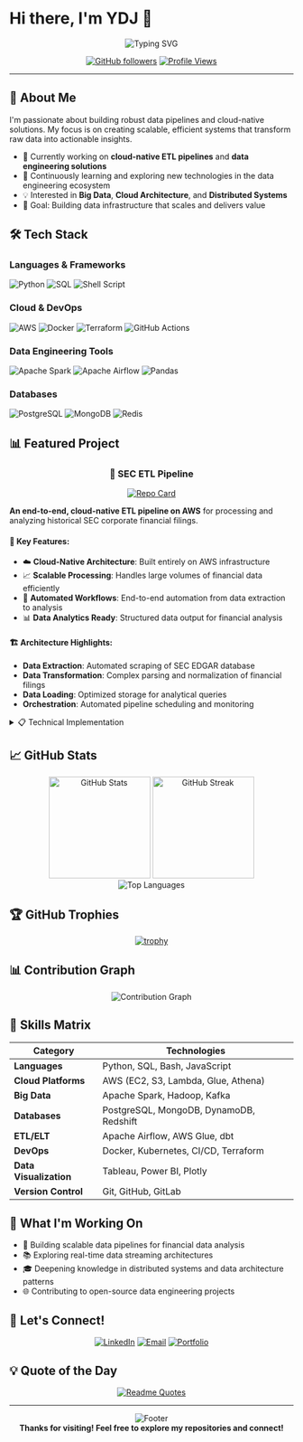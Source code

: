 # Hi there, I'm YDJ 👋

<div align="center">
  <img src="https://readme-typing-svg.demolab.com?font=Fira+Code&weight=600&size=28&duration=3000&pause=1000&color=3B88C3&center=true&vCenter=true&random=false&width=600&lines=Data+Engineer;Cloud+Architecture+Enthusiast;Building+Scalable+Solutions" alt="Typing SVG" />
</div>

<div align="center">
  
  [![GitHub followers](https://img.shields.io/github/followers/YDJ00?label=Follow&style=social)](https://github.com/YDJ00)
  [![Profile Views](https://komarev.com/ghpvc/?username=YDJ00&color=blue&style=flat)](https://github.com/YDJ00)
  
</div>

---

## 🚀 About Me

I'm passionate about building robust data pipelines and cloud-native solutions. My focus is on creating scalable, efficient systems that transform raw data into actionable insights.

- 🔭 Currently working on **cloud-native ETL pipelines** and **data engineering solutions**
- 🌱 Continuously learning and exploring new technologies in the data engineering ecosystem
- 💡 Interested in **Big Data**, **Cloud Architecture**, and **Distributed Systems**
- 🎯 Goal: Building data infrastructure that scales and delivers value

## 🛠️ Tech Stack

### Languages & Frameworks
![Python](https://img.shields.io/badge/Python-3776AB?style=for-the-badge&logo=python&logoColor=white)
![SQL](https://img.shields.io/badge/SQL-4479A1?style=for-the-badge&logo=postgresql&logoColor=white)
![Shell Script](https://img.shields.io/badge/Shell_Script-121011?style=for-the-badge&logo=gnu-bash&logoColor=white)

### Cloud & DevOps
![AWS](https://img.shields.io/badge/AWS-232F3E?style=for-the-badge&logo=amazon-aws&logoColor=white)
![Docker](https://img.shields.io/badge/Docker-2496ED?style=for-the-badge&logo=docker&logoColor=white)
![Terraform](https://img.shields.io/badge/Terraform-7B42BC?style=for-the-badge&logo=terraform&logoColor=white)
![GitHub Actions](https://img.shields.io/badge/GitHub_Actions-2088FF?style=for-the-badge&logo=github-actions&logoColor=white)

### Data Engineering Tools
![Apache Spark](https://img.shields.io/badge/Apache_Spark-E25A1C?style=for-the-badge&logo=apachespark&logoColor=white)
![Apache Airflow](https://img.shields.io/badge/Apache_Airflow-017CEE?style=for-the-badge&logo=apacheairflow&logoColor=white)
![Pandas](https://img.shields.io/badge/Pandas-150458?style=for-the-badge&logo=pandas&logoColor=white)

### Databases
![PostgreSQL](https://img.shields.io/badge/PostgreSQL-316192?style=for-the-badge&logo=postgresql&logoColor=white)
![MongoDB](https://img.shields.io/badge/MongoDB-47A248?style=for-the-badge&logo=mongodb&logoColor=white)
![Redis](https://img.shields.io/badge/Redis-DC382D?style=for-the-badge&logo=redis&logoColor=white)

## 📊 Featured Project

<div align="center">
  
### 🏦 SEC ETL Pipeline
  
[![Repo Card](https://github-readme-stats.vercel.app/api/pin/?username=YDJ00&repo=sec-ETL-pipeline&theme=tokyonight)](https://github.com/YDJ00/sec-ETL-pipeline)

</div>

**An end-to-end, cloud-native ETL pipeline on AWS** for processing and analyzing historical SEC corporate financial filings.

#### 🔧 Key Features:
- ☁️ **Cloud-Native Architecture**: Built entirely on AWS infrastructure
- 📈 **Scalable Processing**: Handles large volumes of financial data efficiently
- 🔄 **Automated Workflows**: End-to-end automation from data extraction to analysis
- 📊 **Data Analytics Ready**: Structured data output for financial analysis

#### 🏗️ Architecture Highlights:
- **Data Extraction**: Automated scraping of SEC EDGAR database
- **Data Transformation**: Complex parsing and normalization of financial filings
- **Data Loading**: Optimized storage for analytical queries
- **Orchestration**: Automated pipeline scheduling and monitoring

<details>
<summary>📋 Technical Implementation</summary>

- AWS Lambda for serverless compute
- S3 for data lake storage
- AWS Glue for ETL jobs
- Amazon Athena for SQL analytics
- CloudWatch for monitoring and logging
- Infrastructure as Code with Terraform

</details>

## 📈 GitHub Stats

<div align="center">
  <img src="https://github-readme-stats.vercel.app/api?username=YDJ00&show_icons=true&theme=tokyonight&hide_border=true&count_private=true" alt="GitHub Stats" height="180"/>
  <img src="https://github-readme-streak-stats.herokuapp.com/?user=YDJ00&theme=tokyonight&hide_border=true" alt="GitHub Streak" height="180"/>
</div>

<div align="center">
  <img src="https://github-readme-stats.vercel.app/api/top-langs/?username=YDJ00&theme=tokyonight&hide_border=true&layout=compact&langs_count=8" alt="Top Languages" />
</div>

## 🏆 GitHub Trophies

<div align="center">
  
[![trophy](https://github-profile-trophy.vercel.app/?username=YDJ00&theme=tokyonight&no-frame=true&row=1&column=7)](https://github.com/ryo-ma/github-profile-trophy)

</div>

## 📊 Contribution Graph

<div align="center">
  <img src="https://github-readme-activity-graph.vercel.app/graph?username=YDJ00&theme=tokyo-night&hide_border=true&area=true" alt="Contribution Graph" />
</div>

## 🌟 Skills Matrix

<div align="center">

| Category | Technologies |
|----------|-------------|
| **Languages** | Python, SQL, Bash, JavaScript |
| **Cloud Platforms** | AWS (EC2, S3, Lambda, Glue, Athena) |
| **Big Data** | Apache Spark, Hadoop, Kafka |
| **Databases** | PostgreSQL, MongoDB, DynamoDB, Redshift |
| **ETL/ELT** | Apache Airflow, AWS Glue, dbt |
| **DevOps** | Docker, Kubernetes, CI/CD, Terraform |
| **Data Visualization** | Tableau, Power BI, Plotly |
| **Version Control** | Git, GitHub, GitLab |

</div>

## 💼 What I'm Working On

- 🔨 Building scalable data pipelines for financial data analysis
- 📚 Exploring real-time data streaming architectures
- 🎓 Deepening knowledge in distributed systems and data architecture patterns
- 🌐 Contributing to open-source data engineering projects

## 🤝 Let's Connect!

<div align="center">
  
[![LinkedIn](https://img.shields.io/badge/LinkedIn-0077B5?style=for-the-badge&logo=linkedin&logoColor=white)](https://www.linkedin.com/in/yourprofile)
[![Email](https://img.shields.io/badge/Email-D14836?style=for-the-badge&logo=gmail&logoColor=white)](mailto:your.email@example.com)
[![Portfolio](https://img.shields.io/badge/Portfolio-000000?style=for-the-badge&logo=About.me&logoColor=white)](https://yourportfolio.com)

</div>

## 💡 Quote of the Day

<div align="center">
  
[![Readme Quotes](https://quotes-github-readme.vercel.app/api?type=horizontal&theme=tokyonight)](https://github.com/piyushsuthar/github-readme-quotes)

</div>

---

<div align="center">
  <img src="https://capsule-render.vercel.app/api?type=waving&color=gradient&customColorList=6,11,20&height=100&section=footer" alt="Footer" />
</div>

<div align="center">
  <b>Thanks for visiting! Feel free to explore my repositories and connect!</b>
</div>
